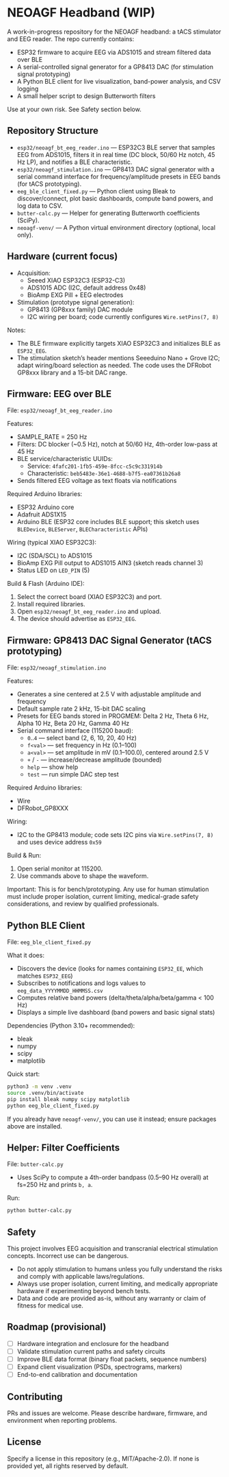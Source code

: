 # NEOAGF Headband (WIP)

A work-in-progress repository for the NEOAGF headband: a tACS stimulator and EEG reader. The repo currently contains:

- ESP32 firmware to acquire EEG via ADS1015 and stream filtered data over BLE
- A serial-controlled signal generator for a GP8413 DAC (for stimulation signal prototyping)
- A Python BLE client for live visualization, band-power analysis, and CSV logging
- A small helper script to design Butterworth filters

Use at your own risk. See Safety section below.

## Repository Structure

- `esp32/neoagf_bt_eeg_reader.ino` — ESP32C3 BLE server that samples EEG from ADS1015, filters it in real time (DC block, 50/60 Hz notch, 45 Hz LP), and notifies a BLE characteristic.
- `esp32/neoagf_stimulation.ino` — GP8413 DAC signal generator with a serial command interface for frequency/amplitude presets in EEG bands (for tACS prototyping). 
- `eeg_ble_client_fixed.py` — Python client using Bleak to discover/connect, plot basic dashboards, compute band powers, and log data to CSV.
- `butter-calc.py` — Helper for generating Butterworth coefficients (SciPy).
- `neoagf-venv/` — A Python virtual environment directory (optional, local only).

## Hardware (current focus)

- Acquisition:
  - Seeed XIAO ESP32C3 (ESP32-C3)
  - ADS1015 ADC (I2C, default address 0x48)
  - BioAmp EXG Pill + EEG electrodes
- Stimulation (prototype signal generation):
  - GP8413 (GP8xxx family) DAC module
  - I2C wiring per board; code currently configures `Wire.setPins(7, 8)`

Notes:
- The BLE firmware explicitly targets XIAO ESP32C3 and initializes BLE as `ESP32_EEG`.
- The stimulation sketch’s header mentions Seeeduino Nano + Grove I2C; adapt wiring/board selection as needed. The code uses the DFRobot GP8xxx library and a 15-bit DAC range.

## Firmware: EEG over BLE

File: `esp32/neoagf_bt_eeg_reader.ino`

Features:
- SAMPLE_RATE = 250 Hz
- Filters: DC blocker (~0.5 Hz), notch at 50/60 Hz, 4th-order low-pass at 45 Hz
- BLE service/characteristic UUIDs: 
  - Service: `4fafc201-1fb5-459e-8fcc-c5c9c331914b`
  - Characteristic: `beb5483e-36e1-4688-b7f5-ea07361b26a8`
- Sends filtered EEG voltage as text floats via notifications

Required Arduino libraries:
- ESP32 Arduino core
- Adafruit ADS1X15
- Arduino BLE (ESP32 core includes BLE support; this sketch uses `BLEDevice`, `BLEServer`, `BLECharacteristic` APIs)

Wiring (typical XIAO ESP32C3):
- I2C (SDA/SCL) to ADS1015
- BioAmp EXG Pill output to ADS1015 AIN3 (sketch reads channel 3)
- Status LED on `LED_PIN` (5)

Build & Flash (Arduino IDE):
1. Select the correct board (XIAO ESP32C3) and port.
2. Install required libraries.
3. Open `esp32/neoagf_bt_eeg_reader.ino` and upload.
4. The device should advertise as `ESP32_EEG`.

## Firmware: GP8413 DAC Signal Generator (tACS prototyping)

File: `esp32/neoagf_stimulation.ino`

Features:
- Generates a sine centered at 2.5 V with adjustable amplitude and frequency
- Default sample rate 2 kHz, 15-bit DAC scaling
- Presets for EEG bands stored in PROGMEM: Delta 2 Hz, Theta 6 Hz, Alpha 10 Hz, Beta 20 Hz, Gamma 40 Hz
- Serial command interface (115200 baud):
  - `0`..`4` — select band (2, 6, 10, 20, 40 Hz)
  - `f<val>` — set frequency in Hz (0.1–100)
  - `a<val>` — set amplitude in mV (0.1–100.0), centered around 2.5 V
  - `+` / `-` — increase/decrease amplitude (bounded)
  - `help` — show help
  - `test` — run simple DAC step test

Required Arduino libraries:
- Wire
- DFRobot_GP8XXX

Wiring:
- I2C to the GP8413 module; code sets I2C pins via `Wire.setPins(7, 8)` and uses device address `0x59`

Build & Run:
1. Open serial monitor at 115200.
2. Use commands above to shape the waveform.

Important: This is for bench/prototyping. Any use for human stimulation must include proper isolation, current limiting, medical-grade safety considerations, and review by qualified professionals.

## Python BLE Client

File: `eeg_ble_client_fixed.py`

What it does:
- Discovers the device (looks for names containing `ESP32_EE`, which matches `ESP32_EEG`)
- Subscribes to notifications and logs values to `eeg_data_YYYYMMDD_HHMMSS.csv`
- Computes relative band powers (delta/theta/alpha/beta/gamma < 100 Hz)
- Displays a simple live dashboard (band powers and basic signal stats)

Dependencies (Python 3.10+ recommended):
- bleak
- numpy
- scipy
- matplotlib

Quick start:
```bash
python3 -m venv .venv
source .venv/bin/activate
pip install bleak numpy scipy matplotlib
python eeg_ble_client_fixed.py
```

If you already have `neoagf-venv/`, you can use it instead; ensure packages above are installed.

## Helper: Filter Coefficients

File: `butter-calc.py`

- Uses SciPy to compute a 4th-order bandpass (0.5–90 Hz overall) at fs=250 Hz and prints `b, a`.

Run:
```bash
python butter-calc.py
```

## Safety

This project involves EEG acquisition and transcranial electrical stimulation concepts. Incorrect use can be dangerous.
- Do not apply stimulation to humans unless you fully understand the risks and comply with applicable laws/regulations.
- Always use proper isolation, current limiting, and medically appropriate hardware if experimenting beyond bench tests.
- Data and code are provided as-is, without any warranty or claim of fitness for medical use.

## Roadmap (provisional)
- [ ] Hardware integration and enclosure for the headband
- [ ] Validate stimulation current paths and safety circuits
- [ ] Improve BLE data format (binary float packets, sequence numbers)
- [ ] Expand client visualization (PSDs, spectrograms, markers)
- [ ] End-to-end calibration and documentation

## Contributing
PRs and issues are welcome. Please describe hardware, firmware, and environment when reporting problems.

## License
Specify a license in this repository (e.g., MIT/Apache-2.0). If none is provided yet, all rights reserved by default.
